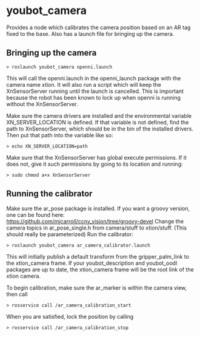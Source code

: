 youbot_camera
=============

Provides a node which calibrates the camera position based on an AR tag fixed to the base.
Also has a launch file for bringing up the camera.

Bringing up the camera
----------------------

```> roslaunch youbot_camera openni.launch```

This will call the openni.launch in the openni_launch package with the camera name xtion.
It will also run a script which will keep the XnSensorServer running until the launch is cancelled.
This is important because the robot has been known to lock up when openni is running without the XnSensorServer.
  
Make sure the camera drivers are installed and the environmental variable XN_SERVER_LOCATION is defined.
If that variable is not defined, find the path to XnSensorServer, which should be in the bin of the installed drivers.
Then put that path into the variable like so:

```> echo XN_SERVER_LOCATION=path```

Make sure that the XnSensorServer has global execute permissions.
If it does not, give it such permissions by going to its location and running:

```> sudo chmod a+x XnSensorServer```

Running the calibrator
----------------------

Make sure the ar_pose package is installed. 
If you want a groovy version, one can be found here: https://github.com/mjcarroll/ccny_vision/tree/groovy-devel
Change the camera topics in ar_pose_single.h from camera/stuff to xtion/stuff. (This should really be parameterized)
Run the calibrator:

```> roslaunch youbot_camera ar_camera_calibrator.launch```

This will initially publish a default transform from the gripper_palm_link to the xtion_camera frame.
If your youbot_description and youbot_oodl packages are up to date, the xtion_camera frame will be the root link of the xtion camera.
 
To begin calibration, make sure the ar_marker is within the camera view, then call

```> rosservice call /ar_camera_calibration_start```

When you are satisfied, lock the position by calling

```> rosservice call /ar_camera_calibration_stop```
